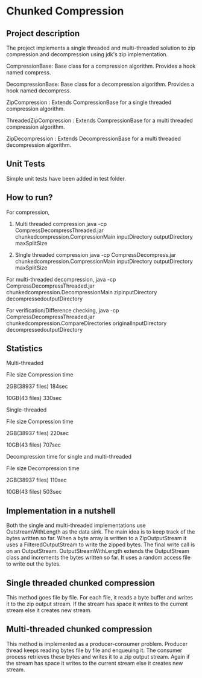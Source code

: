 # Chunked Compression

Project description
--------------------
The project implements a single threaded and multi-threaded solution to zip
compression and decompression using jdk's zip implementation.

CompressionBase: Base class for a compression algorithm. Provides a hook named compress.

DecompressionBase: Base class for a decompression algorithm. Provides a hook named decompress.

ZipCompression : Extends CompressionBase for a single threaded compression algorithm.

ThreadedZipCompression : Extends CompressionBase for a multi threaded compression algorithm.

ZipDecompression : Extends DecompressionBase for a multi threaded decompression algorithm.

Unit Tests
--------------
Simple unit tests have been added in test folder.


How to run?
--------------------
For compression,
1. Multi threaded compression
java -cp CompressDecompressThreaded.jar chunkedcompression.CompressionMain inputDirectory outputDirectory maxSplitSize

2. Single threaded compression
java -cp CompressDecompress.jar chunkedcompression.CompressionMain inputDirectory outputDirectory maxSplitSize


For multi-threaded decompression,
java -cp CompressDecompressThreaded.jar chunkedcompression.DecompressionMain zipinputDirectory decompressedoutputDirectory


For verification/Difference checking,
java -cp CompressDecompressThreaded.jar chunkedcompression.CompareDirectories originalInputDirectory decompressedoutputDirectory
 


Statistics
------------

Multi-threaded

File size	        Compression time

2GB(38937 files)         184sec  

10GB(43 files)           330sec  


Single-threaded

File size	        Compression time

2GB(38937 files)         220sec

10GB(43 files)           707sec

Decompression time for single and multi-threaded

 File size	        Decompression time
 
 2GB(38937 files)         110sec
 
 10GB(43 files)           503sec
 


Implementation in a nutshell
-------------------------------
Both the single and multi-threaded implementations use OutstreamWithLength as the data sink. The main idea is to keep track of the bytes written so far. When a byte array is written to a ZipOutputStream it uses a FilteredOutputStream to write the zipped bytes. The final write call is on an OutputStream. OutputStreamWithLength extends the OutputStream class and increments the bytes written so far. It uses a random access file to write out the bytes.


Single threaded chunked compression
----------------------------------
This method goes file by file. For each file, it reads a byte buffer and writes it to the zip output stream. If the stream has space it writes to the current stream else it creates new stream.

Multi-threaded chunked compression
-----------------------------------
This method is implemented as a producer-consumer problem. Producer thread keeps reading bytes file by file and enqueuing it. The consumer process retrieves these bytes and writes it to a zip output stream. Again if the stream has space it writes to the current stream else it creates new stream.
